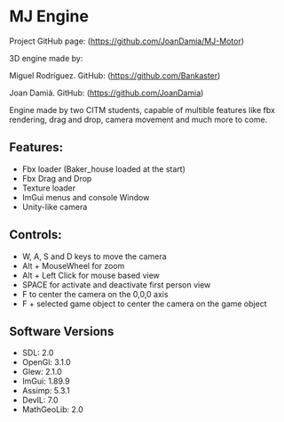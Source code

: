 # MJ Engine

Project GitHub page: (https://github.com/JoanDamia/MJ-Motor)


3D engine made by:

Miguel Rodríguez. GitHub: (https://github.com/Bankaster)

Joan Damià. GitHub: (https://github.com/JoanDamia)

Engine made by two CITM students, capable of multible features like fbx rendering, drag and drop, camera movement and much more to come.


## Features:

- Fbx loader (Baker_house loaded at the start)
- Fbx Drag and Drop
- Texture loader
- ImGui menus and console Window
- Unity-like camera



## Controls:

- W, A, S and D keys to move the camera
- Alt + MouseWheel for zoom
- Alt + Left Click for mouse based view
- SPACE for activate and deactivate first person view
- F to center the camera on the 0,0,0 axis
- F + selected game object to center the camera on the game object




## Software Versions

- SDL: 2.0
- OpenGl: 3.1.0
- Glew: 2.1.0
- ImGui: 1.89.9
- Assimp: 5.3.1
- DevIL: 7.0
- MathGeoLib: 2.0






